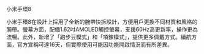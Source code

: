 小米手環8

小米手環8在設計上採用了全新的腕帶快拆設計，方便用戶更換不同材質和風格的腕帶。螢幕方面，配備1.62吋AMOLED觸控螢幕，支援60Hz高更新率，操作更為流暢。此外，新增了「跑步豆模式」和「項鍊模式」，提供更多佩戴方式。續航方面，官方宣稱可達16天，但實際使用可能因功能開啟情況而有所差異。